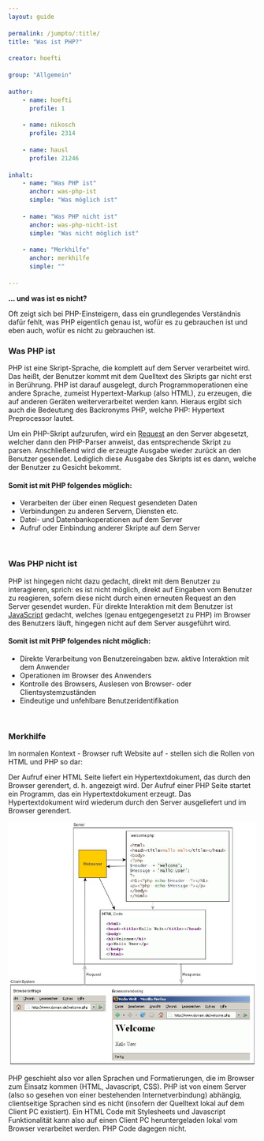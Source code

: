 ```yaml
---
layout: guide

permalink: /jumpto/:title/
title: "Was ist PHP?"

creator: hoefti

group: "Allgemein"

author:
    - name: hoefti
      profile: 1

    - name: nikosch
      profile: 2314

    - name: hausl
      profile: 21246
      
inhalt:
    - name: "Was PHP ist"
      anchor: was-php-ist
      simple: "Was möglich ist"
      
    - name: "Was PHP nicht ist"
      anchor: was-php-nicht-ist
      simple: "Was nicht möglich ist"

    - name: "Merkhilfe"
      anchor: merkhilfe
      simple: ""

---
```


**... und was ist es nicht?** 

Oft zeigt sich bei PHP-Einsteigern, dass ein grundlegendes Verständnis dafür fehlt, was PHP eigentlich genau ist, wofür es zu gebrauchen ist und eben auch, wofür es nicht zu gebrauchen ist. 


### Was PHP ist 
PHP ist eine Skript-Sprache, die komplett auf dem Server verarbeitet wird. Das heißt, der Benutzer kommt mit dem Quelltext des Skripts gar nicht erst in Berührung.
PHP ist darauf ausgelegt, durch Programmoperationen eine andere Sprache, zumeist Hypertext-Markup (also HTML), zu erzeugen, die auf anderen Geräten weiterverarbeitet werden kann. Hieraus ergibt sich auch die Bedeutung des Backronyms PHP, welche PHP: Hypertext Preprocessor lautet.  

Um ein PHP-Skript aufzurufen, wird ein [Request](http://php-de.github.io/request-handling/request.html) an den Server abgesetzt, welcher dann den PHP-Parser anweist, das entsprechende Skript zu parsen. Anschließend wird die erzeugte Ausgabe wieder zurück an den Benutzer gesendet. Lediglich diese Ausgabe des Skripts ist es dann, welche der Benutzer zu Gesicht bekommt. 


#### Somit ist mit PHP folgendes möglich: 
- Verarbeiten der über einen Request gesendeten Daten 
- Verbindungen zu anderen Servern, Diensten etc. 
- Datei- und Datenbankoperationen auf dem Server 
- Aufruf oder Einbindung anderer Skripte auf dem Server 
<br>


### Was PHP nicht ist 
PHP ist hingegen nicht dazu gedacht, direkt mit dem Benutzer zu interagieren, sprich: es ist nicht möglich, direkt auf Eingaben vom Benutzer zu reagieren, sofern diese nicht durch einen erneuten Request an den Server gesendet wurden.
Für direkte Interaktion mit dem Benutzer ist [JavaScript](http://php-de.github.io/general/javascript.html) gedacht, welches (genau entgegengesetzt zu PHP) im Browser des Benutzers läuft, hingegen nicht auf dem Server ausgeführt wird. 

#### Somit ist mit PHP folgendes nicht möglich: 
- Direkte Verarbeitung von Benutzereingaben bzw. aktive Interaktion mit dem Anwender 
- Operationen im Browser des Anwenders 
- Kontrolle des Browsers, Auslesen von Browser- oder Clientsystemzuständen 
- Eindeutige und unfehlbare Benutzeridentifikation 
<br>


### Merkhilfe 
Im normalen Kontext - Browser ruft Website auf - stellen sich die Rollen von HTML und PHP so dar: 
  
Der Aufruf einer HTML Seite liefert ein Hypertextdokument, das durch den Browser gerendert, d. h. angezeigt wird. 
Der Aufruf einer PHP Seite startet ein Programm, das ein Hypertextdokument erzeugt. Das Hypertextdokument wird wiederum durch den Server ausgeliefert und im Browser gerendert. 


![Client-Server](images/client-server.jpg)


PHP geschieht also vor allen Sprachen und Formatierungen, die im Browser zum Einsatz kommen (HTML, Javascript, CSS). PHP ist von einem Server (also so gesehen von einer bestehenden Internetverbindung) abhängig, clientseitige Sprachen sind es nicht (insofern der Quelltext lokal auf dem Client PC existiert). Ein HTML Code mit Stylesheets und Javascript Funktionalität kann also auf einen Client PC heruntergeladen lokal vom Browser verarbeitet werden. PHP Code dagegen nicht.

